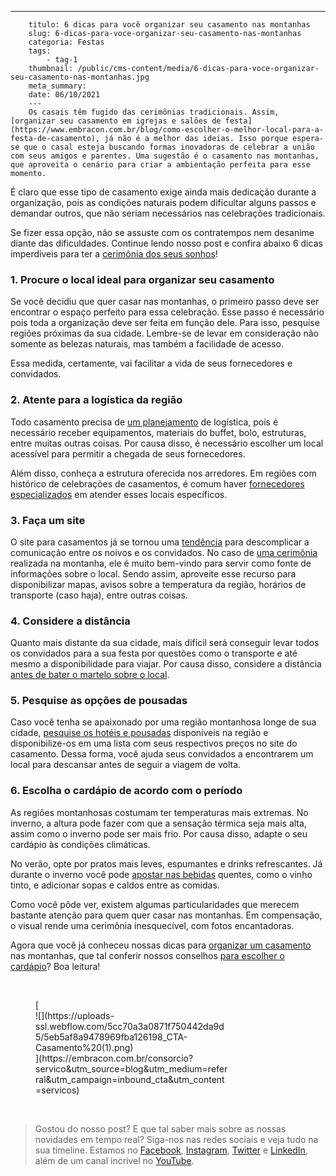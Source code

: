 ---
        titulo: 6 dicas para você organizar seu casamento nas montanhas
        slug: 6-dicas-para-voce-organizar-seu-casamento-nas-montanhas
        categoria: Festas
        tags:
            - tag-1
        thumbnail: /public/cms-content/media/6-dicas-para-voce-organizar-seu-casamento-nas-montanhas.jpg
        meta_summary: 
        date: 06/10/2021
        ---
        Os casais têm fugido das cerimônias tradicionais. Assim, [organizar seu casamento em igrejas e salões de festa](https://www.embracon.com.br/blog/como-escolher-o-melhor-local-para-a-festa-de-casamento), já não é a melhor das ideias. Isso porque espera-se que o casal esteja buscando formas inovadoras de celebrar a união com seus amigos e parentes. Uma sugestão é o casamento nas montanhas, que aproveita o cenário para criar a ambientação perfeita para esse momento.

É claro que esse tipo de casamento exige ainda mais dedicação durante a organização, pois as condições naturais podem dificultar alguns passos e demandar outros, que não seriam necessários nas celebrações tradicionais.

Se fizer essa opção, não se assuste com os contratempos nem desanime diante das dificuldades. Continue lendo nosso post e confira abaixo 6 dicas imperdíveis para ter a [cerimônia dos seus sonhos](https://www.embracon.com.br/blog/cerimonial-de-casamento-vale-a-pena-contratar)!

### 1. Procure o local ideal para organizar seu casamento

Se você decidiu que quer casar nas montanhas, o primeiro passo deve ser encontrar o espaço perfeito para essa celebração. Esse passo é necessário pois toda a organização deve ser feita em função dele. Para isso, pesquise regiões próximas da sua cidade. Lembre-se de levar em consideração não somente as belezas naturais, mas também a facilidade de acesso.

Essa medida, certamente, vai facilitar a vida de seus fornecedores e convidados.

### 2. Atente para a logística da região

Todo casamento precisa de [um planejamento](https://www.embracon.com.br/blog/consorcio-de-casamento-saiba-como-funciona) de logística, pois é necessário receber equipamentos, materiais do buffet, bolo, estruturas, entre muitas outras coisas. Por causa disso, é necessário escolher um local acessível para permitir a chegada de seus fornecedores.

Além disso, conheça a estrutura oferecida nos arredores. Em regiões com histórico de celebrações de casamentos, é comum haver [fornecedores especializados](https://www.embracon.com.br/blog/fornecedores-para-casamentos-escolha-bem-e-negocie-os-precos) em atender esses locais específicos.

### 3. Faça um site

O site para casamentos já se tornou uma [tendência](https://www.embracon.com.br/blog/conheca-as-principais-tendencias-em-decoracao-de-casamento) para descomplicar a comunicação entre os noivos e os convidados. No caso de [uma cerimônia](https://www.embracon.com.br/blog/cerimonia-e-festa-de-casamento-juntos-ou-separados) realizada na montanha, ele é muito bem-vindo para servir como fonte de informações sobre o local. Sendo assim, aproveite esse recurso para disponibilizar mapas, avisos sobre a temperatura da região, horários de transporte (caso haja), entre outras coisas.

### 4. Considere a distância

Quanto mais distante da sua cidade, mais difícil será conseguir levar todos os convidados para a sua festa por questões como o transporte e até mesmo a disponibilidade para viajar. Por causa disso, considere a distância <a href="">antes de bater o martelo sobre o local</a>.

### 5. Pesquise as opções de pousadas

Caso você tenha se apaixonado por uma região montanhosa longe de sua cidade, [pesquise os hotéis e pousadas](https://www.embracon.com.br/blog/lua-de-mel-sem-cliches-4-destinos-alternativos-para-o-casal) disponíveis na região e disponibilize-os em uma lista com seus respectivos preços no site do casamento. Dessa forma, você ajuda seus convidados a encontrarem um local para descansar antes de seguir a viagem de volta.

### 6. Escolha o cardápio de acordo com o período

As regiões montanhosas costumam ter temperaturas mais extremas. No inverno, a altura pode fazer com que a sensação térmica seja mais alta, assim como o inverno pode ser mais frio. Por causa disso, adapte o seu cardápio às condições climáticas.

No verão, opte por pratos mais leves, espumantes e drinks refrescantes. Já durante o inverno você pode [apostar nas bebidas](https://www.embracon.com.br/blog/bebidas-no-casamento-como-escolher-e-calcular-a-quantidade-adequada) quentes, como o vinho tinto, e adicionar sopas e caldos entre as comidas.

Como você pôde ver, existem algumas particularidades que merecem bastante atenção para quem quer casar nas montanhas. Em compensação, o visual rende uma cerimônia inesquecível, com fotos encantadoras.

Agora que você já conheceu nossas dicas para [organizar um casamento](https://www.embracon.com.br/blog/6-dicas-para-voce-organizar-seu-casamento-nas-montanhas) nas montanhas, que tal conferir nossos conselhos [para escolher o cardápio](https://www.embracon.com.br/blog/4-conselhos-para-escolher-o-menu-de-festa-de-casamento)? Boa leitura!

‍

<figure class="w-richtext-figure-type-image w-richtext-align-center" style="max-width:310px">[<div>![](https://uploads-ssl.webflow.com/5cc70a3a0871f750442da9d5/5eb5af8a9478969fba126198_CTA-Casamento%20(1).png)</div>](https://embracon.com.br/consorcio?servico&utm_source=blog&utm_medium=referral&utm_campaign=inbound_cta&utm_content=servicos)</figure>‍

> Gostou do nosso post? E que tal saber mais sobre as nossas novidades em tempo real? Siga-nos nas redes sociais e veja tudo na sua timeline. Estamos no [Facebook](https://www.facebook.com/embracon/), [Instagram](https://www.instagram.com/embraconoficial/), [Twitter](https://twitter.com/embracon) e [LinkedIn](https://www.linkedin.com/company/1018875/), além de um canal incrível no [YouTube](https://www.youtube.com/channel/UCL-Y0mv9zc73Iek48NLUBzQ).

‍
        